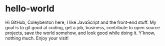 # hello-world

Hi GitHub, Coleybenton here, I like JavaScript and the front-end stuff. My goal is to git good at coding, get a job, business, contribute to open source projects, save the world somehow, and look good while doing it. Y'know, nothing much. Enjoy your visit!
